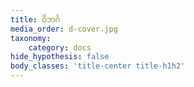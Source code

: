 ```yaml
---
title: ဝိဘင်္ဂ
media_order: d-cover.jpg
taxonomy:
    category: docs
hide_hypothesis: false
body_classes: 'title-center title-h1h2'
---
```


